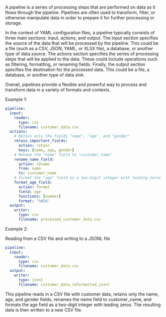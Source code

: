 A pipeline is a series of processing steps that are performed on data as it flows through the pipeline. Pipelines are often used to transform, filter, or otherwise manipulate data in order to prepare it for further processing or storage.

In the context of YAML configuration files, a pipeline typically consists of three main sections: input, actions, and output. The input section specifies the source of the data that will be processed by the pipeline. This could be a file (such as a CSV, JSON, YAML, or XLSX file), a database, or another type of data source. The actions section specifies the series of processing steps that will be applied to the data. These could include operations such as filtering, formatting, or renaming fields. Finally, the output section specifies the destination for the processed data. This could be a file, a database, or another type of data sink.

Overall, pipelines provide a flexible and powerful way to process and transform data in a variety of formats and contexts.

Example 1:

```yaml
pipeline:
  input:
    reader:
      type: csv
      filename: customer_data.csv
  actions:
    # Retain only the fields "name", "age", and "gender"
    retain_important_fields:
      action: retain
      keys: [name, age, gender]
    # Rename the "name" field to "customer_name"
    rename_name_field:
      action: rename
      from: name
      to: customer_name
    # Format the "age" field as a two-digit integer with leading zeros
    format_age_field:
      action: format
      field: age
      functions: [number]
      format: '%02d'
  output:
    writer:
      type: csv
      filename: processed_customer_data.csv
```

Example 2:

Reading from a CSV file and writing to a JSONL file

```yaml
pipeline:
  input:
    reader:
      type: csv
      filename: customer_data.csv
  output:
    writer:
      type: jsonl
      filename: customer_data_reformatted.jsonl
```

This pipeline reads in a CSV file with customer data, retains only the name, age, and gender fields, renames the name field to customer_name, and formats the age field as a two-digit integer with leading zeros. The resulting data is then written to a new CSV file.
